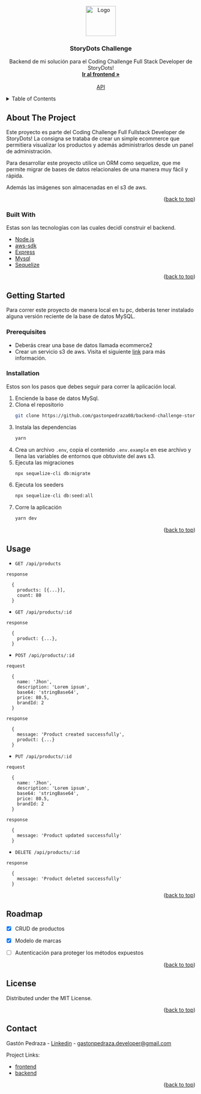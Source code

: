 <div id="top"></div>


<!-- PROJECT LOGO -->
<br />
<div align="center">
  <a href="https://storydots.app/">
    <img src="https://storydots.app/static/media/storydots-logo.9bbcdeaa.svg" alt="Logo" width="80" height="80">
  </a>

  <h3 align="center">StoryDots Challenge</h3>

  <p align="center">
    Backend de mi solución para el Coding Challenge Full Stack Developer de StoryDots!
    <br />
    <a href="https://github.com/gastonpedraza08/frontend-challenge-storydots"><strong>Ir al frontend »</strong></a>
    <br />
    <br />
    <a href="https://gastonpedraza-ecommerce.herokuapp.com">API</a>
    <!--
    ·
    <a href="https://github.com/othneildrew/Best-README-Template/issues">Report Bug</a>
    ·
    <a href="https://github.com/othneildrew/Best-README-Template/issues">Request Feature</a> -->
  </p>
</div>



<!-- TABLE OF CONTENTS -->
<details>
  <summary>Table of Contents</summary>
  <ol>
    <li>
      <a href="#about-the-project">About The Project</a>
      <ul>
        <li><a href="#built-with">Built With</a></li>
      </ul>
    </li>
    <li>
      <a href="#getting-started">Getting Started</a>
      <ul>
        <li><a href="#prerequisites">Prerequisites</a></li>
        <li><a href="#installation">Installation</a></li>
      </ul>
    </li>
    <li><a href="#usage">Usage</a></li>
    <li><a href="#roadmap">Roadmap</a></li>
    <li><a href="#license">License</a></li>
    <li><a href="#contact">Contact</a></li>
  </ol>
</details>



<!-- ABOUT THE PROJECT -->
## About The Project

Este proyecto es parte del Coding Challenge Full Fullstack Developer de StoryDots!
La consigna se trataba de crear un simple ecommerce que permitiera visualizar los productos y además administrarlos desde un panel de administración.

Para desarrollar este proyecto utilice un ORM como sequelize, que me permite migrar de bases de datos relacionales de una manera muy fácil y rápida.

Además las imágenes son almacenadas en el s3 de aws.

<p align="right">(<a href="#top">back to top</a>)</p>



### Built With

Estas son las tecnologías con las cuales decidí construir el backend.

* [Node.js](https://nodejs.org/es/)
* [aws-sdk](https://www.npmjs.com/package/aws-sdk)
* [Express](https://expressjs.com/es/)
* [Mysql](https://www.mysql.com/)
* [Sequelize](sequelize.org/)


<p align="right">(<a href="#top">back to top</a>)</p>



<!-- GETTING STARTED -->
## Getting Started

Para correr este proyecto de manera local en tu pc, deberás tener instalado alguna versión reciente de la base de datos MySQL.

### Prerequisites

* Deberás crear una base de datos llamada ecommerce2
* Crear un servicio s3 de aws. Visita el siguiente [link](https://docs.aws.amazon.com/AmazonS3/latest/userguide/create-bucket-overview.html) para más información.

### Installation

Estos son los pasos que debes seguir para correr la aplicación local.


1. Enciende la base de datos MySql.
2. Clona el repositorio
   ```sh
   git clone https://github.com/gastonpedraza08/backend-challenge-storydots.git
   ```
3. Instala las dependencias
   ```sh
   yarn
   ```
4. Crea un archivo `.env`, copia el contenido `.env.example` en ese archivo y llena las variables de entornos que obtuviste del aws s3.
5. Ejecuta las migraciones
   ```sh
   npx sequelize-cli db:migrate
   ```
6. Ejecuta los seeders
   ```sh
   npx sequelize-cli db:seed:all
   ```
5. Corre la aplicación
   ```sh
   yarn dev
   ```

<p align="right">(<a href="#top">back to top</a>)</p>



<!-- USAGE EXAMPLES -->
## Usage

* `GET /api/products`

`response`
```
  {
    products: [{...}],
    count: 80
  }
```

* `GET /api/products/:id`

`response`

```
  {
    product: {...},
  }
```


* `POST /api/products/:id`

`request`

```
  {
    name: 'Jhon',
    description: 'Lorem ipsum',
    base64: 'stringBase64',
    price: 80.5,
    brandId: 2
  }
```

`response`

```
  {
    message: 'Product created successfully',
    product: {...}
  }
```

* `PUT /api/products/:id`

`request`

```
  {
    name: 'Jhon',
    description: 'Lorem ipsum',
    base64: 'stringBase64',
    price: 80.5,
    brandId: 2
  }
```

`response`

```
  {
    message: 'Product updated successfully'
  }
```

* `DELETE /api/products/:id`

`response`

```
  {
    message: 'Product deleted successfully'
  }
```


<p align="right">(<a href="#top">back to top</a>)</p>



<!-- ROADMAP -->
## Roadmap

- [x] CRUD de productos
- [x] Modelo de marcas
- [ ] Autenticación para proteger los métodos expuestos


<p align="right">(<a href="#top">back to top</a>)</p>



<!-- LICENSE -->
## License

Distributed under the MIT License.

<p align="right">(<a href="#top">back to top</a>)</p>



<!-- CONTACT -->
## Contact

Gastón Pedraza - [Linkedin](https://www.linkedin.com/in/gaston-pedraza) - gastonpedraza.developer@gmail.com

Project Links: 
* [frontend](https://github.com/gastonpedraza08/frontend-challenge-storydots)
* [backend](https://github.com/gastonpedraza08/backend-challenge-storydots)


<p align="right">(<a href="#top">back to top</a>)</p>